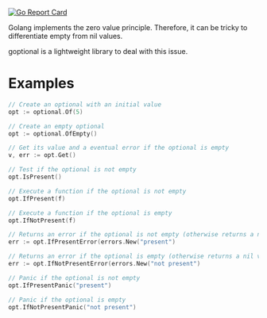 [![Go Report Card](https://goreportcard.com/badge/gojp/goreportcard)](https://goreportcard.com/report/gojp/goreportcard)

Golang implements the zero value principle. Therefore, it can be tricky to differentiate empty from nil values.

goptional is a lightweight library to deal with this issue.

# Examples

```go
// Create an optional with an initial value
opt := optional.Of(5)

// Create an empty optional
opt := optional.OfEmpty()

// Get its value and a eventual error if the optional is empty
v, err := opt.Get()

// Test if the optional is not empty
opt.IsPresent()

// Execute a function if the optional is not empty
opt.IfPresent(f)

// Execute a function if the optional is empty
opt.IfNotPresent(f)

// Returns an error if the optional is not empty (otherwise returns a nil value)
err := opt.IfPresentError(errors.New("present")

// Returns an error if the optional is empty (otherwise returns a nil value)
err := opt.IfNotPresentError(errors.New("not present")

// Panic if the optional is not empty
opt.IfPresentPanic("present")

// Panic if the optional is empty
opt.IfNotPresentPanic("not present")
```
